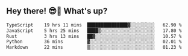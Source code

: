 ## Hey there! 😎👋 What's up?

<!--START_SECTION:waka-->

```txt
TypeScript    19 hrs 11 mins  ███████████████▓░░░░░░░░░   62.90 %
JavaScript    5 hrs 25 mins   ████▒░░░░░░░░░░░░░░░░░░░░   17.80 %
Rust          3 hrs 13 mins   ██▓░░░░░░░░░░░░░░░░░░░░░░   10.57 %
Python        36 mins         ▓░░░░░░░░░░░░░░░░░░░░░░░░   02.01 %
Markdown      22 mins         ▒░░░░░░░░░░░░░░░░░░░░░░░░   01.23 %
```

<!--END_SECTION:waka-->
